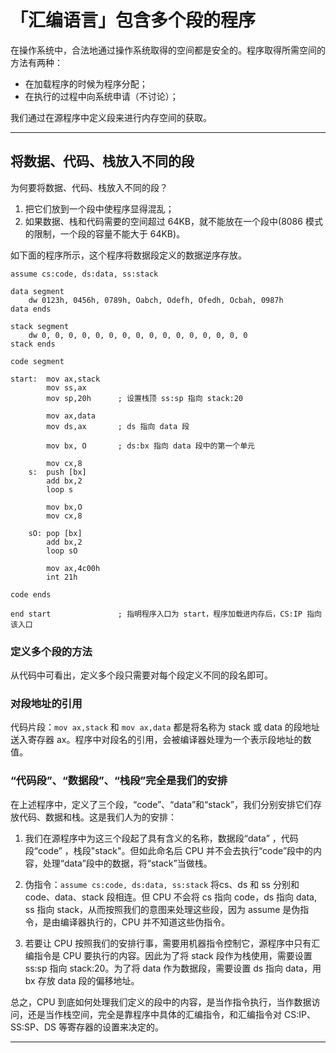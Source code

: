 # 「汇编语言」包含多个段的程序


在操作系统中，合法地通过操作系统取得的空间都是安全的。程序取得所需空间的方法有两种：

- 在加载程序的时候为程序分配；
- 在执行的过程中向系统申请（不讨论）；

我们通过在源程序中定义段来进行内存空间的获取。

---

## 将数据、代码、栈放入不同的段

为何要将数据、代码、栈放入不同的段？

1. 把它们放到一个段中使程序显得混乱；
2. 如果数据、栈和代码需要的空间超过 64KB，就不能放在一个段中(8086 模式的限制，一个段的容量不能大于 64KB)。

如下面的程序所示，这个程序将数据段定义的数据逆序存放。

``` text
assume cs:code, ds:data, ss:stack

data segment
    dw 0123h, 0456h, 0789h, Oabch, Odefh, Ofedh, Ocbah, 0987h
data ends

stack segment
    dw 0, 0, 0, 0, 0, 0, 0, 0, 0, 0, 0, 0, 0, 0, 0, 0
stack ends

code segment

start:  mov ax,stack
        mov ss,ax
        mov sp,20h      ; 设置栈顶 ss:sp 指向 stack:20

        mov ax,data
        mov ds,ax       ; ds 指向 data 段

        mov bx, O       ; ds:bx 指向 data 段中的第一个单元

        mov cx,8
    s:  push [bx]
        add bx,2
        loop s

        mov bx,O
        mov cx,8

    sO: pop [bx]
        add bx,2
        loop sO

        mov ax,4c00h
        int 21h

code ends

end start               ; 指明程序入口为 start，程序加载进内存后，CS:IP 指向该入口
```

### 定义多个段的方法

从代码中可看出，定义多个段只需要对每个段定义不同的段名即可。

### 对段地址的引用

代码片段：`mov ax,stack` 和 `mov ax,data` 都是将名称为 stack 或 data 的段地址送入寄存器 ax。程序中对段名的引用，会被编译器处理为一个表示段地址的数值。

### “代码段”、“数据段”、“栈段”完全是我们的安排

在上述程序中，定义了三个段，“code”、“data”和“stack”，我们分别安排它们存放代码、数据和栈。这是我们人为的安排：

1. 我们在源程序中为这三个段起了具有含义的名称，数据段“data” ，代码段“code” ，栈段"stack"。但如此命名后 CPU 并不会去执行“code”段中的内容，处理“data”段中的数据，将“stack”当做栈。

2. 伪指令：`assume cs:code, ds:data, ss:stack` 将cs、ds 和 ss 分别和 code、data、stack 段相连。但 CPU 不会将 cs 指向 code，ds 指向 data, ss 指向 stack，从而按照我们的意图来处理这些段，因为 assume 是伪指令，是由编译器执行的，CPU 并不知道这些伪指令。

3. 若要让 CPU 按照我们的安排行事，需要用机器指令控制它，源程序中只有汇编指令是 CPU 要执行的内容。因此为了将 stack 段作为栈使用，需要设置 ss:sp 指向 stack:20。为了将 data 作为数据段，需要设置 ds 指向 data，用 bx 存放 data 段的偏移地址。

总之，CPU 到底如何处理我们定义的段中的内容，是当作指令执行，当作数据访问，还是当作栈空间，完全是靠程序中具体的汇编指令，和汇编指令对 CS:IP、SS:SP、DS 等寄存器的设置来决定的。

---

